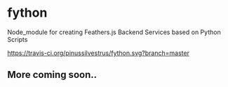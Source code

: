 # fython
Node_module for creating Feathers.js Backend Services based on Python Scripts

https://travis-ci.org/pinussilvestrus/fython.svg?branch=master

## More coming soon..
